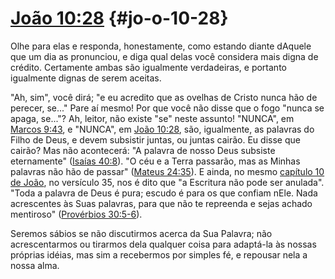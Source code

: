 # [João 10:28](http://bibliaonline.com.br/acf/jo/10/28) {#jo-o-10-28}

Olhe para elas e responda, honestamente, como estando diante dAquele que um dia as pronunciou, e diga qual delas você considera mais digna de crédito. Certamente ambas são igualmente verdadeiras, e portanto igualmente dignas de serem aceitas.

&quot;Ah, sim&quot;, você dirá; &quot;e eu acredito que as ovelhas de Cristo nunca hão de perecer, se...&quot; Pare aí mesmo! Por que você não disse que o fogo &quot;nunca se apaga, se...&quot;? Ah, leitor, não existe &quot;se&quot; neste assunto! &quot;NUNCA&quot;, em [Marcos 9:43](http://bibliaonline.com.br/acf/mc/9/43), e &quot;NUNCA&quot;, em [João 10:28](http://bibliaonline.com.br/acf/jo/10/28), são, igualmente, as palavras do Filho de Deus, e devem subsistir juntas, ou juntas cairão. Eu disse que cairão? Mas não acontecerá: &quot;A palavra de nosso Deus subsiste eternamente&quot; ([Isaías 40:8](http://bibliaonline.com.br/acf/is/40/8)). &quot;O céu e a Terra passarão, mas as Minhas palavras não hão de passar&quot; ([Mateus 24:35](http://bibliaonline.com.br/acf/mt/24/35)). E ainda, no mesmo [capítulo 10 de João](http://bibliaonline.com.br/acf/jo/8), no versículo 35, nos é dito que &quot;a Escritura não pode ser anulada&quot;. &quot;Toda a palavra de Deus é pura; escudo é para os que confiam nEle. Nada acrescentes às Suas palavras, para que não te repreenda e sejas achado mentiroso&quot; ([Provérbios 30:5-6](http://bibliaonline.com.br/acf/pv/30/5-6)).

Seremos sábios se não discutirmos acerca da Sua Palavra; não acrescentarmos ou tirarmos dela qualquer coisa para adaptá-la às nossas próprias idéias, mas sim a recebermos por simples fé, e repousar nela a nossa alma.
